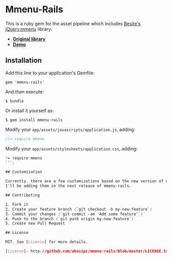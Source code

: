 # Mmenu-Rails

This is a ruby gem for the asset pipeline which includes [Besite's][besite] [jQuery.mmenu][library] library.

- [**Original library**][library]
- [**Demo**][demo]


[besite]: https://github.com/BeSite
[library]: https://github.com/BeSite/jQuery.mmenu
[demo]: http://mmenu.frebsite.nl/

## Installation

Add this line to your application's Gemfile:

    gem 'mmenu-rails'

And then execute:

    $ bundle

Or install it yourself as:

    $ gem install mmenu-rails

Modify your `app/assets/javascripts/application.js`, adding:

  ```javascript
  //= require mmenu
  ```

Modify your `app/assets/stylesheets/application.css`, adding:

  ```css
  *= require mmenu
  ```:

## Customization

Currently, there are a few customizations based on the new version of mmenu.
I'll be adding them in the next release of mmenu-rails.

## Contributing

1. Fork it
2. Create your feature branch (`git checkout -b my-new-feature`)
3. Commit your changes (`git commit -am 'Add some feature'`)
4. Push to the branch (`git push origin my-new-feature`)
5. Create new Pull Request

## License

MIT. See [License] for more details.

[License]: http://github.com/akosipc/mmenu-rails/blob/master/LICENSE.txt
